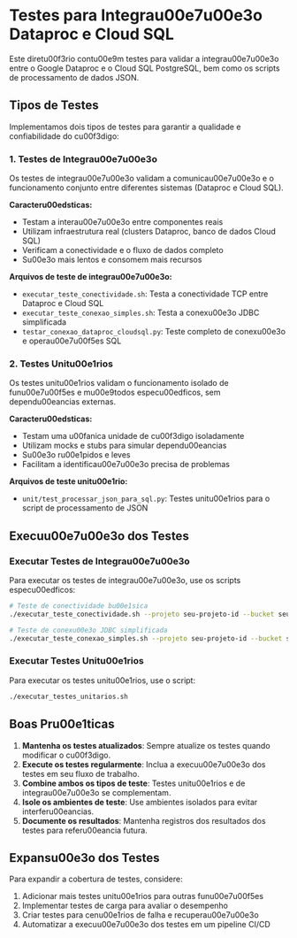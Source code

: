 # Testes para Integrau00e7u00e3o Dataproc e Cloud SQL

Este diretu00f3rio contu00e9m testes para validar a integrau00e7u00e3o entre o Google Dataproc e o Cloud SQL PostgreSQL, bem como os scripts de processamento de dados JSON.

## Tipos de Testes

Implementamos dois tipos de testes para garantir a qualidade e confiabilidade do cu00f3digo:

### 1. Testes de Integrau00e7u00e3o

Os testes de integrau00e7u00e3o validam a comunicau00e7u00e3o e o funcionamento conjunto entre diferentes sistemas (Dataproc e Cloud SQL).

**Caracteru00edsticas:**
- Testam a interau00e7u00e3o entre componentes reais
- Utilizam infraestrutura real (clusters Dataproc, banco de dados Cloud SQL)
- Verificam a conectividade e o fluxo de dados completo
- Su00e3o mais lentos e consomem mais recursos

**Arquivos de teste de integrau00e7u00e3o:**
- `executar_teste_conectividade.sh`: Testa a conectividade TCP entre Dataproc e Cloud SQL
- `executar_teste_conexao_simples.sh`: Testa a conexu00e3o JDBC simplificada
- `testar_conexao_dataproc_cloudsql.py`: Teste completo de conexu00e3o e operau00e7u00f5es SQL

### 2. Testes Unitu00e1rios

Os testes unitu00e1rios validam o funcionamento isolado de funu00e7u00f5es e mu00e9todos especu00edficos, sem dependu00eancias externas.

**Caracteru00edsticas:**
- Testam uma u00fanica unidade de cu00f3digo isoladamente
- Utilizam mocks e stubs para simular dependu00eancias
- Su00e3o ru00e1pidos e leves
- Facilitam a identificau00e7u00e3o precisa de problemas

**Arquivos de teste unitu00e1rio:**
- `unit/test_processar_json_para_sql.py`: Testes unitu00e1rios para o script de processamento de JSON

## Execuu00e7u00e3o dos Testes

### Executar Testes de Integrau00e7u00e3o

Para executar os testes de integrau00e7u00e3o, use os scripts especu00edficos:

```bash
# Teste de conectividade bu00e1sica
./executar_teste_conectividade.sh --projeto seu-projeto-id --bucket seu-bucket

# Teste de conexu00e3o JDBC simplificada
./executar_teste_conexao_simples.sh --projeto seu-projeto-id --bucket seu-bucket
```

### Executar Testes Unitu00e1rios

Para executar os testes unitu00e1rios, use o script:

```bash
./executar_testes_unitarios.sh
```

## Boas Pru00e1ticas

1. **Mantenha os testes atualizados**: Sempre atualize os testes quando modificar o cu00f3digo.
2. **Execute os testes regularmente**: Inclua a execuu00e7u00e3o dos testes em seu fluxo de trabalho.
3. **Combine ambos os tipos de teste**: Testes unitu00e1rios e de integrau00e7u00e3o se complementam.
4. **Isole os ambientes de teste**: Use ambientes isolados para evitar interferu00eancias.
5. **Documente os resultados**: Mantenha registros dos resultados dos testes para referu00eancia futura.

## Expansu00e3o dos Testes

Para expandir a cobertura de testes, considere:

1. Adicionar mais testes unitu00e1rios para outras funu00e7u00f5es
2. Implementar testes de carga para avaliar o desempenho
3. Criar testes para cenu00e1rios de falha e recuperau00e7u00e3o
4. Automatizar a execuu00e7u00e3o dos testes em um pipeline CI/CD
